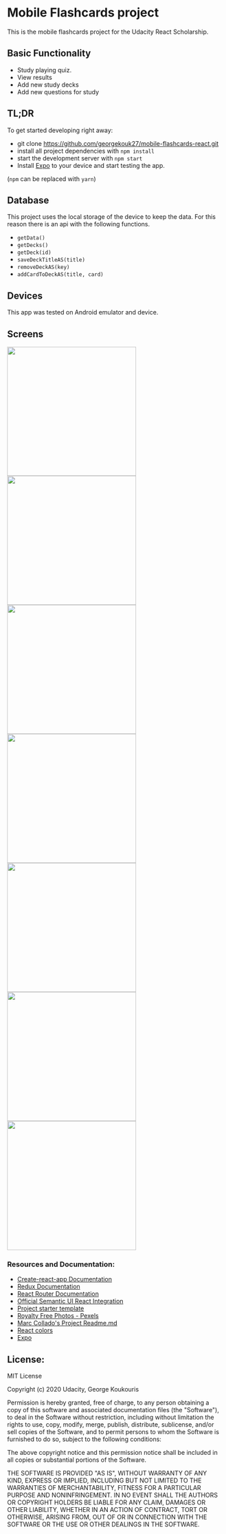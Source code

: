 # Mobile Flashcards project

This is the mobile flashcards project for the Udacity React Scholarship. 

## Basic Functionality
* Study playing quiz.
* View results
* Add new study decks
* Add new questions for study

## TL;DR

To get started developing right away:

* git clone https://github.com/georgekouk27/mobile-flashcards-react.git
* install all project dependencies with `npm install`
* start the development server with `npm start`
* Install [Expo](https://expo.io/) to your device and start testing the app.

(`npm` can be replaced with `yarn`)

## Database

This project uses the local storage of the device to keep the data. For this reason there is an api with the following functions.

* `getData()`
* `getDecks()`
* `getDeck(id)`
* `saveDeckTitleAS(title)`
* `removeDeckAS(key)`
* `addCardToDeckAS(title, card)`


## Devices

This app was tested on Android emulator and device.

## Screens

<img src="/screens/screen1.png" width="300">

<img src="/screens/screen2.png" width="300">

<img src="/screens/screen3.png" width="300">

<img src="/screens/screen4.png" width="300">

<img src="/screens/screen5.png" width="300">

<img src="/screens/screen6.png" width="300">

<img src="/screens/screen7.png" width="300">



### Resources and Documentation:
* [Create-react-app Documentation](https://github.com/facebook/create-react-app)
* [Redux Documentation](https://redux.js.org)
* [React Router Documentation](http://knowbody.github.io/react-router-docs/)
* [Official Semantic UI React Integration](https://react.semantic-ui.com/introduction)
* [Project starter template](https://github.com/udacity/reactnd-project-would-you-rather-starter)
* [Royalty Free Photos - Pexels](https://www.pexels.com)
* [Marc Collado's Project Readme.md](https://github.com/MarcCollado/would-you-rather/blob/master/README.md)
* [React colors](https://casesandberg.github.io/react-color/)
* [Expo](https://expo.io/)



## License:
MIT License

Copyright (c) 2020 Udacity, George Koukouris

Permission is hereby granted, free of charge, to any person obtaining a copy of this software and associated documentation files (the "Software"), to deal in the Software without restriction, including without limitation the rights to use, copy, modify, merge, publish, distribute, sublicense, and/or sell copies of the Software, and to permit persons to whom the Software is furnished to do so, subject to the following conditions:

The above copyright notice and this permission notice shall be included in all copies or substantial portions of the Software.

THE SOFTWARE IS PROVIDED "AS IS", WITHOUT WARRANTY OF ANY KIND, EXPRESS OR IMPLIED, INCLUDING BUT NOT LIMITED TO THE WARRANTIES OF MERCHANTABILITY, FITNESS FOR A PARTICULAR PURPOSE AND NONINFRINGEMENT. IN NO EVENT SHALL THE AUTHORS OR COPYRIGHT HOLDERS BE LIABLE FOR ANY CLAIM, DAMAGES OR OTHER LIABILITY, WHETHER IN AN ACTION OF CONTRACT, TORT OR OTHERWISE, ARISING FROM, OUT OF OR IN CONNECTION WITH THE SOFTWARE OR THE USE OR OTHER DEALINGS IN THE SOFTWARE.
